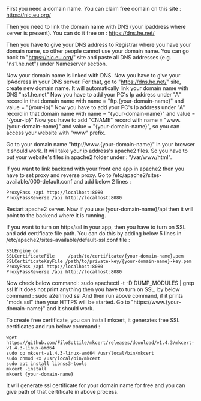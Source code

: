 First you need a domain name. You can claim free domain on this site : https://nic.eu.org/


Then you need to link the domain name with DNS (your ipaddress where server is present). You can do it free on : https://dns.he.net/


Then you have to give your DNS address to Registrar where you have your domain name, so other people cannot use your domain name.
You can go back to "https://nic.eu.org/" site and paste all DNS addresses (e.g. "ns1.he.net") under Nameserver section.


Now your domain name is linked with DNS. Now you have to give your IpAddress in your DNS server. 
For that, go to "https://dns.he.net/" site, create new domain name. It will automatically link your domain name with DNS "ns1.he.net"
Now you have to add your PC's Ip address under "A" record in that domain name with name = "ftp.{your-domain-name}" and value = "{your-ip}"
Now you have to add your PC's Ip address under "A" record in that domain name with name = "{your-domain-name}" and value = "{your-ip}"
Now you have to add "CNAME" record with name = "www.{your-domain-name}" and value = "{your-domain-name}", so you can access your website with "www" prefix.


Go to your domain name "http://www.{your-domain-name}" in your browser it should work. It will take your ip address's apache2 files. 
So you have to put your website's files in apache2 folder under : "/var/www/html".


If you want to link backend with your front end app in apache2 then you have to set proxy and reverse proxy.
Go to /etc/apache2/sites-available/000-default.conf and add below 2 lines :
```
ProxyPass /api http://localhost:8080
ProxyPassReverse /api http://localhost:8080
```
Restart apache2 server.
Now if you use {your-domain-name}/api then it will point to the backend where it is running.


If you want to turn on https/ssl in your app, then you have to turn on SSL and add certificate file path.
You can do this by adding below 5 lines in /etc/apache2/sites-available/default-ssl.conf file : 
```
SSLEngine on
SSLCertificateFile     /path/to/certificate/{your-domain-name}.pem 
SSLCertificateKeyFile /path/to/private-key/{your-domain-name}-key.pem
ProxyPass /api http://localhost:8080
ProxyPassReverse /api http://localhost:8080
```


Now check below command : sudo apachectl -t -D DUMP_MODULES | grep ssl
If it does not print anything then you have to turn on SSL, by below command : sudo a2enmod ssl
And then run above command, if it prints "mods ssl" then your HTTPS will be started. Go to "https://www.{your-domain-name}" and it should work.


To create free certificate, you can install mkcert, it generates free SSL certificates and run below command : 
```
wget https://github.com/FiloSottile/mkcert/releases/download/v1.4.3/mkcert-v1.4.3-linux-amd64
sudo cp mkcert-v1.4.3-linux-amd64 /usr/local/bin/mkcert
sudo chmod +x /usr/local/bin/mkcert 
sudo apt install libnss3-tools
mkcert -install
mkcert {your-domain-name}
```
It will generate ssl certificate for your domain name for free and you can give path of that certificate in above process.
